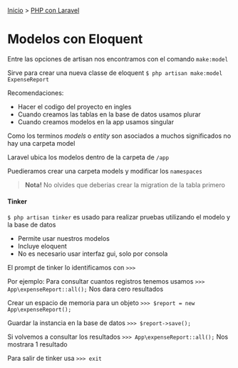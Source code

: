 [Inicio](../../) > [PHP con Laravel](./)

# Modelos con Eloquent

Entre las opciones de artisan nos encontramos con el comando
`make:model`

Sirve para crear una nueva classe de eloquent
`$ php artisan make:model ExpenseReport`

Recomendaciones:
- Hacer el codigo del proyecto en ingles
- Cuando creamos las tablas en la base de datos usamos plurar
- Cuando creamos modelos en la app usamos singular

Como los terminos _models_ o _entity_ son asociados a muchos significados
no hay una carpeta model

Laravel ubica los modelos dentro de la carpeta de `/app`

Puedieramos crear una carpeta models y modificar los `namespaces`

> **Nota!** No olvides que deberias crear la migration de la tabla primero

#### Tinker
`$ php artisan tinker` es usado para realizar pruebas
utilizando el modelo y la base de datos
- Permite usar nuestros modelos
- Incluye eloquent
- No es necesario usar interfaz gui, solo por consola

El prompt de tinker lo identificamos con `>>>`

Por ejemplo:
Para consultar cuantos registros tenemos usamos
`>>> App\expenseReport::all();`
Nos dara cero resultados

Crear un espacio de memoria para un objeto
`>>> $report = new App\expenseReport();`

Guardar la instancia en la base de datos
`>>> $report->save();`

Si volvemos a consultar los resultados
`>>> App\expenseReport::all();`
Nos mostrara 1 resultado

Para salir de tinker usa
`>>> exit`
